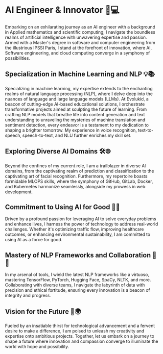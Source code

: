 # AI Engineer & Innovator 🚀💻

Embarking on an exhilarating journey as an AI engineer with a background in Applied mathematics and scientific computing, I navigate the boundless realms of artificial intelligence with unwavering expertise and passion. Armed with a Master's degree in software and computer engineering from the illustrious IPSSI Paris, I stand at the forefront of innovation, where AI, Software engineering, and cloud computing converge in a symphony of possibilities.

## Specialization in Machine Learning and NLP 💡📚

Specializing in machine learning, my expertise extends to the enchanting realms of natural language processing (NLP), where I delve deep into the nuances of language and large language models (LLMs). At Evolukid, a beacon of cutting-edge AI-based educational solutions, I orchestrate transformative projects aimed at sculpting the future of learning. From crafting NLP models that breathe life into content generation and text understanding to unraveling the mysteries of machine translation and sentiment detection, every endeavor is a testament to my dedication to shaping a brighter tomorrow. My experience in voice recognition, text-to-speech, speech-to-text, and NLU further enriches my skill set.

## Exploring Diverse AI Domains 🛠️🌐

Beyond the confines of my current role, I am a trailblazer in diverse AI domains, from the captivating realm of prediction and classification to the captivating art of facial recognition. Furthermore, my repertoire boasts formidable MLOPS skills, where the symphony of GitHub, GitLab, Docker, and Kubernetes harmonize seamlessly, alongside my prowess in web development.

## Commitment to Using AI for Good 🌟💡

Driven by a profound passion for leveraging AI to solve everyday problems and enhance lives, I harness the power of technology to address real-world challenges. Whether it's optimizing traffic flow, improving healthcare outcomes, or enhancing environmental sustainability, I am committed to using AI as a force for good.

## Mastery of NLP Frameworks and Collaboration 🧩🤝

In my arsenal of tools, I wield the latest NLP frameworks like a virtuoso, mastering TensorFlow, PyTorch, Hugging Face, SpaCy, NLTK, and more. Collaborating with diverse teams, I navigate the labyrinth of data with precision and ethical fortitude, ensuring every innovation is a beacon of integrity and progress.

## Vision for the Future 🌟🌍

Fueled by an insatiable thirst for technological advancement and a fervent desire to make a difference, I am poised to unleash my creativity and expertise onto ambitious projects. Together, let us embark on a journey to shape a future where innovation and compassion converge to illuminate the world with hope and possibility.
